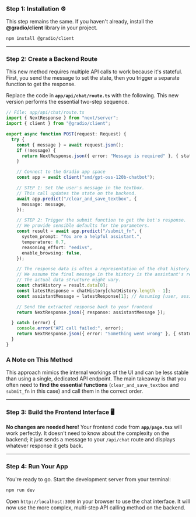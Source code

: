 ### Step 1: Installation ⚙️

This step remains the same. If you haven't already, install the **@gradio/client** library in your project.

```bash
npm install @gradio/client
```

-----

### Step 2: Create a Backend Route

This new method requires multiple API calls to work because it's stateful. First, you send the message to set the state, then you trigger a separate function to get the response.

Replace the code in **`app/api/chat/route.ts`** with the following. This new version performs the essential two-step sequence.

```typescript
// File: app/api/chat/route.ts
import { NextResponse } from "next/server";
import { client } from "@gradio/client";

export async function POST(request: Request) {
  try {
    const { message } = await request.json();
    if (!message) {
      return NextResponse.json({ error: "Message is required" }, { status: 400 });
    }

    // Connect to the Gradio app space
    const app = await client("smd/gpt-oss-120b-chatbot");

    // STEP 1: Set the user's message in the textbox.
    // This call updates the state on the backend.
    await app.predict("/clear_and_save_textbox", {
      message: message,
    });

    // STEP 2: Trigger the submit function to get the bot's response.
    // We provide sensible defaults for the parameters.
    const result = await app.predict("/submit_fn", {
      system_prompt: "You are a helpful assistant.",
      temperature: 0.7,
      reasoning_effort: "eedivs", 
      enable_browsing: false,
    });

    // The response data is often a representation of the chat history.
    // We assume the final message in the history is the assistant's reply.
    // The actual data structure might vary.
    const chatHistory = result.data[0];
    const latestResponse = chatHistory[chatHistory.length - 1];
    const assistantMessage = latestResponse[1]; // Assuming [user, assistant] pairs

    // Send the extracted response back to your frontend
    return NextResponse.json({ response: assistantMessage });

  } catch (error) {
    console.error("API call failed:", error);
    return NextResponse.json({ error: "Something went wrong" }, { status: 500 });
  }
}
```

### A Note on This Method

This approach mimics the internal workings of the UI and can be less stable than using a single, dedicated API endpoint. The main takeaway is that you often need to **find the essential functions** (`clear_and_save_textbox` and `submit_fn` in this case) and call them in the correct order.

-----

### Step 3: Build the Frontend Interface 🖥️

**No changes are needed here\!** Your frontend code from **`app/page.tsx`** will work perfectly. It doesn't need to know about the complexity on the backend; it just sends a message to your `/api/chat` route and displays whatever response it gets back.

-----

### Step 4: Run Your App

You're ready to go. Start the development server from your terminal:

```bash
npm run dev
```

Open `http://localhost:3000` in your browser to use the chat interface. It will now use the more complex, multi-step API calling method on the backend.